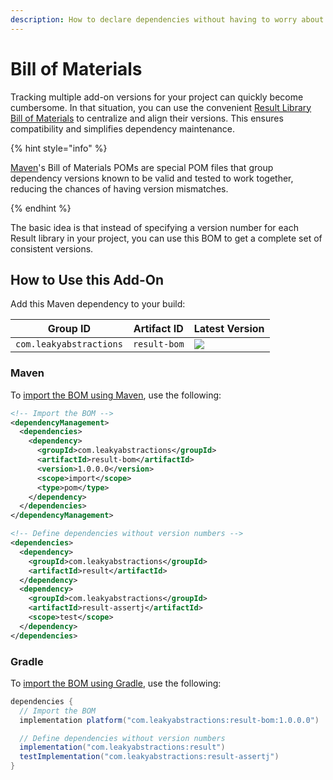 ```yaml
---
description: How to declare dependencies without having to worry about version numbers
---
```


# Bill of Materials

Tracking multiple add-on versions for your project can quickly become cumbersome. In that situation, you can use the
convenient [Result Library Bill of Materials][RESULT_BOM] to centralize and align their versions. This ensures
compatibility and simplifies dependency maintenance.

{% hint style="info" %}

[Maven][MAVEN]'s Bill of Materials POMs are special POM files that group dependency versions known to be valid and
tested to work together, reducing the chances of having version mismatches.

{% endhint %}

The basic idea is that instead of specifying a version number for each Result library in your project, you can use this
BOM to get a complete set of consistent versions.


## How to Use this Add-On

Add this Maven dependency to your build:

| Group ID                | Artifact ID  | Latest Version |
|-------------------------|--------------|----------------|
| `com.leakyabstractions` | `result-bom` | ![][LATEST]    |


### Maven

To [import the BOM using Maven][MAVEN_IMPORT], use the following:

```xml
<!-- Import the BOM -->
<dependencyManagement>
  <dependencies>
    <dependency>
      <groupId>com.leakyabstractions</groupId>
      <artifactId>result-bom</artifactId>
      <version>1.0.0.0</version>
      <scope>import</scope>
      <type>pom</type>
    </dependency>   
  </dependencies>
</dependencyManagement>

<!-- Define dependencies without version numbers -->
<dependencies>
  <dependency>
    <groupId>com.leakyabstractions</groupId>
    <artifactId>result</artifactId>
  </dependency>
  <dependency>
    <groupId>com.leakyabstractions</groupId>
    <artifactId>result-assertj</artifactId>
    <scope>test</scope>
  </dependency>
</dependencies>
```


### Gradle

To [import the BOM using Gradle][GRADLE_IMPORT], use the following:

```gradle
dependencies {
  // Import the BOM
  implementation platform("com.leakyabstractions:result-bom:1.0.0.0")

  // Define dependencies without version numbers
  implementation("com.leakyabstractions:result")
  testImplementation("com.leakyabstractions:result-assertj")
}
```


[GRADLE_IMPORT]:                https://docs.gradle.org/current/userguide/platforms.html#sub:bom_import
[LATEST]:                       https://img.shields.io/endpoint?url=https://dev.leakyabstractions.com/result-bom/latest.json
[MAVEN]:                        https://maven.apache.org/
[MAVEN_IMPORT]:                 https://maven.apache.org/guides/introduction/introduction-to-dependency-mechanism.html#bill-of-materials-bom-poms
[RESULT_BOM]:                   https://github.com/LeakyAbstractions/result-bom

